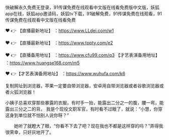 快破解永久免费无登录，91传谋免费在线观看中文版在线看免费版中文版，妖狐app在线，妖狐app邀请码，妖狐tv下载，91破解免费，91传谋免费在线观看，91传谋免费在线观看中文版在线看免费

❤️ 👉 【直播最新地址】 ：https://www.LLdei.com/w1

❤️ 👉 【直播最新地址】 ：https://www.tppty.com/e2

❤️ 👉 【直播备用地址】 ：https://www.cfu99.com/q3    【才艺表演备用地址】 ：https://www.huangse168.com/m5

❤️ 👉【才艺表演备用地址】 ：https://www.wuhufa.com/k6

复制网址到浏览器，苹果一定要自带浏览器，安卓用自带浏览器或者谷歌浏览器或者火狐浏览器！

小姨子总喜欢穿那些暴露的衣服，有时手一抬，能露出二分之一的腹，腰一弯，能露出三分之二的背。 我是个现役文职军官，有时看不过眼了，就说：“小慧，你穿这身到单位就不怕别人说你呀？”

　　她听了就瞪大了眼，“你看不下去了吧？现在我也不都是这样穿的吗？”弄得我很荣幸，只好灰地开了。
